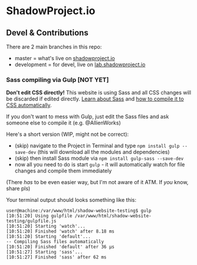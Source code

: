 # ShadowProject.io

## Devel & Contributions

There are 2 main branches in this repo:

* master = what's live on [shadowproject.io](https://shadowproject.io)
* development = for devel, live on [lab.shadowproject.io](http://lab.shadowproject.io)


### Sass compiling via Gulp [NOT YET]

**Don't edit CSS directly!** This website is using Sass and all CSS changes will be discarded if edited directly. [Learn about Sass](http://sass-lang.com/guide) and [how to compile it to CSS automatically](https://css-tricks.com/gulp-for-beginners/).

If you don't want to mess with Gulp, just edit the Sass files and ask someone else to compile it (e.g. @AllienWorks)

Here's a short version (WIP, might not be correct):

- (skip) navigate to the Project in Terminal and type ```npm install gulp --save-dev``` (this will download all the modules and dependencies)
- (skip) then install Sass module via ```npm install gulp-sass --save-dev```
- now all you need to do is start ```gulp``` - it will automatically watch for file changes and compile them immediately

(There _has_ to be even easier way, but I'm not aware of it ATM. If _you_ know, share pls)

Your terminal output should looks something like this: 

    user@machine:/var/www/html/shadow-website-testing$ gulp
    [10:51:20] Using gulpfile /var/www/html/shadow-website-testing/gulpfile.js
    [10:51:20] Starting 'watch'...
    [10:51:20] Finished 'watch' after 8.18 ms
    [10:51:20] Starting 'default'...
    -- Compiling Sass files automatically
    [10:51:20] Finished 'default' after 36 μs
    [10:51:27] Starting 'sass'...
    [10:51:27] Finished 'sass' after 62 ms

